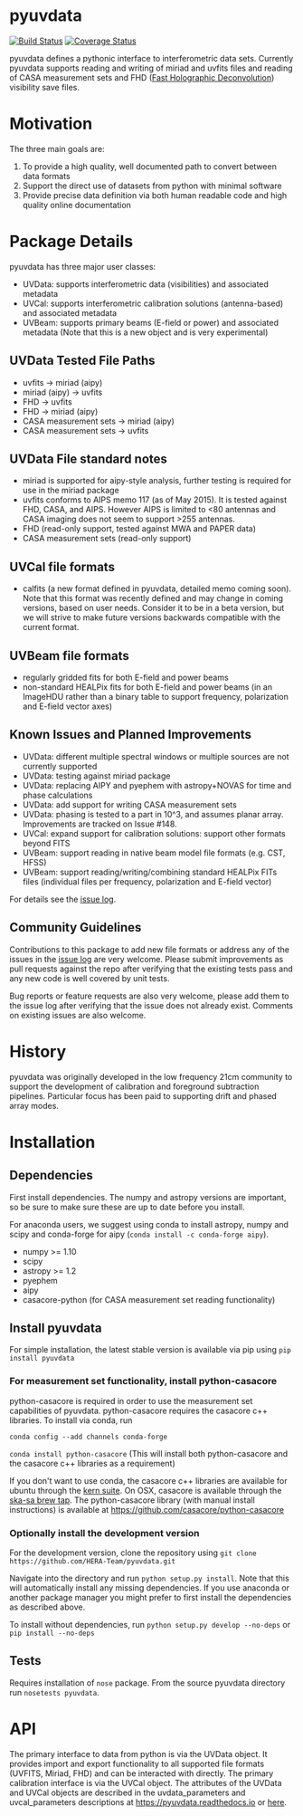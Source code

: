 # pyuvdata

[![Build Status](https://travis-ci.org/HERA-Team/pyuvdata.svg?branch=master)](https://travis-ci.org/HERA-Team/pyuvdata)
[![Coverage Status](https://coveralls.io/repos/github/HERA-Team/pyuvdata/badge.svg?branch=master)](https://coveralls.io/github/HERA-Team/pyuvdata?branch=master)

pyuvdata defines a pythonic interface to interferometric data sets. Currently pyuvdata supports reading and writing of miriad and uvfits files and reading of CASA measurement sets and FHD ([Fast Holographic Deconvolution](https://github.com/EoRImaging/FHD)) visibility save files.


# Motivation
The three main goals are:

1. To provide a high quality, well documented path to convert between data formats
2. Support the direct use of datasets from python with minimal software
3. Provide precise data definition via both human readable code and high quality online documentation

# Package Details
pyuvdata has three major user classes:

* UVData: supports interferometric data (visibilities) and associated metadata
* UVCal: supports interferometric calibration solutions (antenna-based) and associated metadata
* UVBeam: supports primary beams (E-field or power) and associated metadata (Note that this is a new object and is very experimental)

## UVData Tested File Paths
* uvfits -> miriad (aipy)
* miriad (aipy) -> uvfits
* FHD -> uvfits
* FHD -> miriad (aipy)
* CASA measurement sets -> miriad (aipy)
* CASA measurement sets -> uvfits

## UVData File standard notes
* miriad is supported for aipy-style analysis, further testing is required for use in the miriad package
* uvfits conforms to AIPS memo 117 (as of May 2015).  It is tested against FHD, CASA, and AIPS. However AIPS is limited to <80 antennas and CASA imaging does not seem to support >255 antennas.
* FHD (read-only support, tested against MWA and PAPER data)
* CASA measurement sets (read-only support)

## UVCal file formats
* calfits (a new format defined in pyuvdata, detailed memo coming soon). Note that this format was recently defined and may change in coming versions, based on user needs. Consider it to be in a beta version, but we will strive to make future versions backwards compatible with the current format.

## UVBeam file formats
* regularly gridded fits for both E-field and power beams
* non-standard HEALPix fits for both E-field and power beams (in an ImageHDU rather than a binary table to support frequency, polarization and E-field vector axes)

## Known Issues and Planned Improvements
* UVData: different multiple spectral windows or multiple sources are not currently supported
* UVData: testing against miriad package
* UVData: replacing AIPY and pyephem with astropy+NOVAS for time and phase calculations
* UVData: add support for writing CASA measurement sets
* UVData: phasing is tested to a part in 10^3, and assumes planar array. Improvements are tracked on Issue \#148.
* UVCal: expand support for calibration solutions: support other formats beyond FITS
* UVBeam: support reading in native beam model file formats (e.g. CST, HFSS)
* UVBeam: support reading/writing/combining standard HEALPix FITs files (individual files per frequency, polarization and E-field vector)

For details see the [issue log](https://github.com/HERA-Team/pyuvdata/issues).

## Community Guidelines
Contributions to this package to add new file formats or address any of the
issues in the [issue log](https://github.com/HERA-Team/pyuvdata/issues) are very welcome.
Please submit improvements as pull requests against the repo after verifying that
the existing tests pass and any new code is well covered by unit tests.

Bug reports or feature requests are also very welcome, please add them to the
issue log after verifying that the issue does not already exist.
Comments on existing issues are also welcome.

# History
pyuvdata was originally developed in the low frequency 21cm community to support the development of calibration and foreground subtraction pipelines. Particular focus has been paid to supporting drift and phased array modes.

# Installation
## Dependencies
First install dependencies. The numpy and astropy versions are important, so be sure to make sure these are up to date before you install.

For anaconda users, we suggest using conda to install astropy, numpy and scipy and conda-forge
for aipy (```conda install -c conda-forge aipy```).

* numpy >= 1.10
* scipy
* astropy >= 1.2
* pyephem
* aipy
* casacore-python (for CASA measurement set reading functionality)

## Install pyuvdata
For simple installation, the latest stable version is available via pip using ```pip install pyuvdata```

### For measurement set functionality, install python-casacore
python-casacore is required in order to use the measurement set capabilities of pyuvdata. python-casacore requires the casacore c++ libraries. To install via conda,  run

```conda config --add channels conda-forge```

```conda install python-casacore``` (This will install both python-casacore and the casacore c++ libraries as a requirement)

If you don't want to use conda, the casacore c++ libraries are available for ubuntu through the [kern suite](http://kernsuite.info/). On OSX, casacore is available through the [ska-sa brew tap](https://github.com/ska-sa/homebrew-tap). The python-casacore library (with manual install instructions) is available at https://github.com/casacore/python-casacore


### Optionally install the development version
For the development version, clone the repository using
```git clone https://github.com/HERA-Team/pyuvdata.git```

Navigate into the directory and run ```python setup.py install```.
Note that this will automatically install any missing dependencies. If you use anaconda or another package manager you might prefer to first install the dependencies as described above.

To install without dependencies, run
```python setup.py develop --no-deps``` or ```pip install --no-deps```

## Tests
Requires installation of `nose` package.
From the source pyuvdata directory run ```nosetests pyuvdata```.


# API
The primary interface to data from python is via the UVData object. It provides
import and export functionality to all supported file formats (UVFITS, Miriad, FHD)
and can be interacted with directly. The primary calibration interface is via the
UVCal object. The attributes of the UVData and UVCal objects are
described in the uvdata_parameters and uvcal_parameters descriptions at https://pyuvdata.readthedocs.io or [here](https://github.com/HERA-Team/pyuvdata/blob/master/docs).
